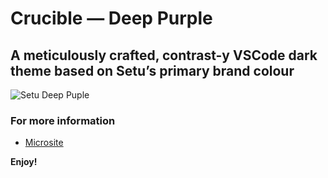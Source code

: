 # Crucible — Deep Purple
## A meticulously crafted, contrast-y VSCode dark theme based on Setu’s primary brand colour

![Setu Deep Puple](https://setu-design.s3.amazonaws.com/public-assets/vscode-themes/setu-deep-purple.webp)

### For more information
* [Microsite](https://opensource.setu.co/)

**Enjoy!**
